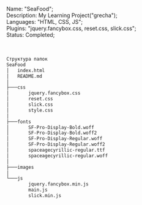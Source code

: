 Name: "SeaFood";<br>
Description: My Learning Project("grecha");<br>
Languages: "HTML, CSS, JS";<br>
Plugins: "jquery.fancybox.css, reset.css, slick.css";<br>
Status: Completed;<br>
<br>
<br>
```txt
Структура папок
SeaFood
│   index.html
│   README.md
│
├───css
│       jquery.fancybox.css
│       reset.css
│       slick.css
│       style.css
│
├───fonts
│       SF-Pro-Display-Bold.woff
│       SF-Pro-Display-Bold.woff2
│       SF-Pro-Display-Regular.woff
│       SF-Pro-Display-Regular.woff2
│       spaceagecyrillic-regular.ttf
│       spaceagecyrillic-regular.woff
│
├───images
│
└───js
        jquery.fancybox.min.js
        main.js
        slick.min.js
